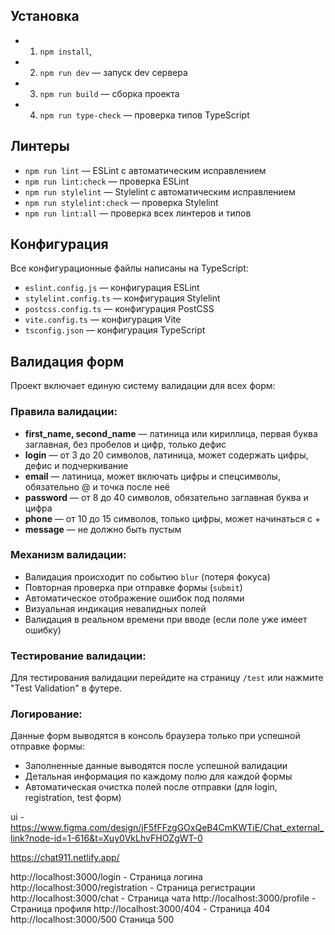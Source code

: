 ## Установка

- 1. `npm install`,
- 2. `npm run dev` — запуск dev сервера
- 3. `npm run build` — сборка проекта
- 4. `npm run type-check` — проверка типов TypeScript

## Линтеры

- `npm run lint` — ESLint с автоматическим исправлением
- `npm run lint:check` — проверка ESLint
- `npm run stylelint` — Stylelint с автоматическим исправлением
- `npm run stylelint:check` — проверка Stylelint
- `npm run lint:all` — проверка всех линтеров и типов

## Конфигурация

Все конфигурационные файлы написаны на TypeScript:
- `eslint.config.js` — конфигурация ESLint
- `stylelint.config.ts` — конфигурация Stylelint
- `postcss.config.ts` — конфигурация PostCSS
- `vite.config.ts` — конфигурация Vite
- `tsconfig.json` — конфигурация TypeScript

## Валидация форм

Проект включает единую систему валидации для всех форм:

### Правила валидации:
- **first_name, second_name** — латиница или кириллица, первая буква заглавная, без пробелов и цифр, только дефис
- **login** — от 3 до 20 символов, латиница, может содержать цифры, дефис и подчеркивание
- **email** — латиница, может включать цифры и спецсимволы, обязательно @ и точка после неё
- **password** — от 8 до 40 символов, обязательно заглавная буква и цифра
- **phone** — от 10 до 15 символов, только цифры, может начинаться с +
- **message** — не должно быть пустым

### Механизм валидации:
- Валидация происходит по событию `blur` (потеря фокуса)
- Повторная проверка при отправке формы (`submit`)
- Автоматическое отображение ошибок под полями
- Визуальная индикация невалидных полей
- Валидация в реальном времени при вводе (если поле уже имеет ошибку)

### Тестирование валидации:
Для тестирования валидации перейдите на страницу `/test` или нажмите "Test Validation" в футере.

### Логирование:
Данные форм выводятся в консоль браузера только при успешной отправке формы:
- Заполненные данные выводятся после успешной валидации
- Детальная информация по каждому полю для каждой формы
- Автоматическая очистка полей после отправки (для login, registration, test форм)

ui - https://www.figma.com/design/jF5fFFzgGOxQeB4CmKWTiE/Chat_external_link?node-id=1-616&t=Xuy0VkLhvFHOZgWT-0

https://chat911.netlify.app/

http://localhost:3000/login - Страница логина
http://localhost:3000/registration - Страница регистрации
http://localhost:3000/chat - Страница чата
http://localhost:3000/profile - Страница профиля
http://localhost:3000/404 - Страница 404
http://localhost:3000/500 Станица 500

